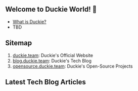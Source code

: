 ## Welcome to Duckie World! 🥳 

- [What is Duckie?](https://github.com/duckie-team/duckie-app/blob/main/documents/branding.md)
- TBD

## Sitemap

1. [duckie.team](https://duckie.team): Duckie's Official Website
2. [blog.duckie.team](https://blog.duckie.team): Duckie's Tech Blog
3. [opensource.duckie.team](https://opensource.duckie.team): Duckie's Open-Source Projects

## Latest Tech Blog Articles

<!-- BLOG-POST-LIST:START -->
<!-- BLOG-POST-LIST:END -->